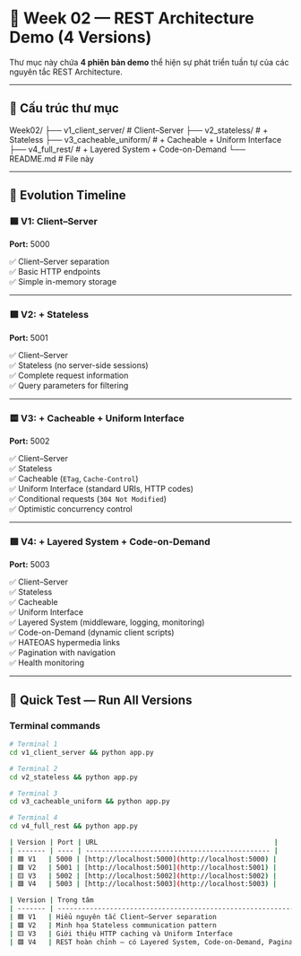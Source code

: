 # 🧩 Week 02 — REST Architecture Demo (4 Versions)

Thư mục này chứa **4 phiên bản demo** thể hiện sự phát triển tuần tự của các nguyên tắc REST Architecture.

---

## 📁 Cấu trúc thư mục

Week02/
├── v1_client_server/ # Client–Server
├── v2_stateless/ # + Stateless
├── v3_cacheable_uniform/ # + Cacheable + Uniform Interface
├── v4_full_rest/ # + Layered System + Code-on-Demand
└── README.md # File này


---

## 🚀 Evolution Timeline

### 🟦 V1: Client–Server  
**Port:** 5000  

✅ Client–Server separation  
✅ Basic HTTP endpoints  
✅ Simple in-memory storage  

---

### 🟩 V2: + Stateless  
**Port:** 5001  

✅ Client–Server  
✅ Stateless (no server-side sessions)  
✅ Complete request information  
✅ Query parameters for filtering  

---

### 🟨 V3: + Cacheable + Uniform Interface  
**Port:** 5002  

✅ Client–Server  
✅ Stateless  
✅ Cacheable (`ETag`, `Cache-Control`)  
✅ Uniform Interface (standard URIs, HTTP codes)  
✅ Conditional requests (`304 Not Modified`)  
✅ Optimistic concurrency control  

---

### 🟥 V4: + Layered System + Code-on-Demand  
**Port:** 5003  

✅ Client–Server  
✅ Stateless  
✅ Cacheable  
✅ Uniform Interface  
✅ Layered System (middleware, logging, monitoring)  
✅ Code-on-Demand (dynamic client scripts)  
✅ HATEOAS hypermedia links  
✅ Pagination with navigation  
✅ Health monitoring  

---

## 🧪 Quick Test — Run All Versions

### Terminal commands
```bash
# Terminal 1
cd v1_client_server && python app.py

# Terminal 2
cd v2_stateless && python app.py

# Terminal 3
cd v3_cacheable_uniform && python app.py

# Terminal 4
cd v4_full_rest && python app.py

| Version | Port | URL                                            |
| ------- | ---- | ---------------------------------------------- |
| 🟦 V1   | 5000 | [http://localhost:5000](http://localhost:5000) |
| 🟩 V2   | 5001 | [http://localhost:5001](http://localhost:5001) |
| 🟨 V3   | 5002 | [http://localhost:5002](http://localhost:5002) |
| 🟥 V4   | 5003 | [http://localhost:5003](http://localhost:5003) |

| Version | Trọng tâm                                                                   |
| ------- | --------------------------------------------------------------------------- |
| 🟦 V1   | Hiểu nguyên tắc Client–Server separation                                    |
| 🟩 V2   | Minh họa Stateless communication pattern                                    |
| 🟨 V3   | Giới thiệu HTTP caching và Uniform Interface                                |
| 🟥 V4   | REST hoàn chỉnh — có Layered System, Code-on-Demand, Pagination, Hypermedia |
